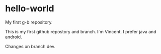 # hello-world
My first g-b repository.

This is my first github repostory and branch.
I'm Vincent.
I prefer java and android.

Changes on branch dev.